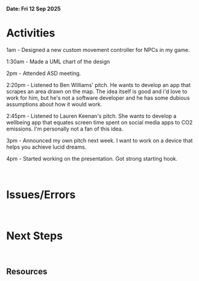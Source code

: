 **Date: Fri 12 Sep 2025**<br>

# Activities

1am -  Designed a new custom movement controller for NPCs in my game.

1:30am - Made a UML chart of the design

2pm - Attended ASD meeting.

2:20pm - Listened to Ben Williams' pitch. He wants to develop an app that scrapes an area drawn on the map. The idea itself is good and i'd love to work for him, but he's not a software developer and he has some dubious assumptions about how it would work.

2:45pm - Listened to Lauren Keenan's pitch. She wants to develop a wellbeing app that equates screen time spent on social media apps to CO2 emissions. I'm personally not a fan of this idea.

3pm - Announced my own pitch next week. I want to work on a device that helps you achieve lucid dreams.

4pm - Started working on the presentation. Got strong starting hook.

<br>

# Issues/Errors

<br>

# Next Steps

<br>

## Resources

<br>
